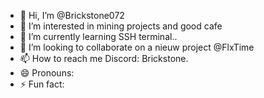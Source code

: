 - 👋 Hi, I’m @Brickstone072
- 👀 I’m interested in mining projects and good cafe
- 🌱 I’m currently learning SSH terminal..
- 💞️ I’m looking to collaborate on a nieuw project @FlxTime 
- 📫 How to reach me Discord: Brickstone.
- 😄 Pronouns: 
- ⚡ Fun fact: 

<!---
Brickstone072/Brickstone072 is a ✨ special ✨ repository because its `README.md` (this file) appears on your GitHub profile.
You can click the Preview link to take a look at your changes.
--->

